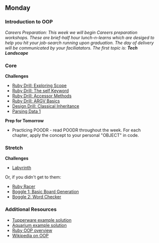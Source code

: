 ## Monday

### Introduction to OOP

_Careers Preparation: This week we will begin Careers preparation workshops.
These are brief-half hour lunch-n-learns which are desiged to help you hit your
job-search running upon graduation. The day of delivery will be communicated by
your faciliatators. The first topic is: **Tech Landscape**_

### Core

**Challenges**

- [Ruby Drill: Exploring Scope](../../../../ruby-drill-exploring-scope-challenge)
- [Ruby Drill: The self Keyword](../../../../ruby-drill-the-self-keyword-challenge)
- [Ruby Drill: Accessor Methods](../../../../ruby-drill-accessor-methods-challenge)
- [Ruby Drill: ARGV Basics](../../../../ruby-drill-argv-basics-challenge)
- [Design Drill: Classical Inheritance](../../../../design-drill-classical-inheritance-challenge)
- [Parsing Data 1](../../../../parsing-data-1-csv-in-csv-out-challenge)

**Prep for Tomorrow**
- Practicing POODR - read POODR throughout the week. For each chapter, apply the concept to your personal "OBJECT" in code.

### Stretch

**Challenges**
- [Labyrinth](../../../../labyrinth-challenge)

Or, if you didn't get to them:
- [Ruby Racer](../../../../ruby-racer-1-outrageous-fortune-challenge)
- [Boggle 1: Basic Board Generation](../../../../boggle-1-basic-board-generation-challenge)
- [Boggle 2: Word Checker](../../../../boggle-2-word-checker-challenge)


### Additional Resources
- [Tupperware example solution](../resources/oop_tupperware_example.rb)
- [Aquarium example solution](../resources/oop_aquarium_example.rb)
- [Ruby OOP overview](http://zetcode.com/lang/rubytutorial/oop/)
- [Wikipedia on OOP](https://en.wikipedia.org/wiki/Object-oriented_programming)
